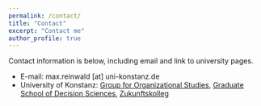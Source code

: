 ```yaml
---
permalink: /contact/
title: "Contact"
excerpt: "Contact me"
author_profile: true
---
```

Contact information is below, including email and link to university pages.  

* E-mail: max.reinwald [at] uni-konstanz.de
* University of Konstanz: [Group for Organizational Studies](https://www.polver.uni-konstanz.de/en/kunze/team/research-associates/research-associates/max-reinwald/), [Graduate School of Decision Sciences](https://www.gsds.uni-konstanz.de/people/doctoral-students/), [Zukunftskolleg](https://www.uni-konstanz.de/zukunftskolleg/community/associated-fellows/)
